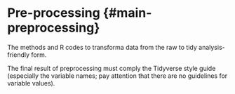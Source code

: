 # Pre-processing {#main-preprocessing}

The methods and R codes to transforma data from the raw to tidy analysis-friendly form.

The final result of preprocessing must comply the Tidyverse style guide 
(especially the variable names; pay attention that there are no guidelines 
for variable values).
